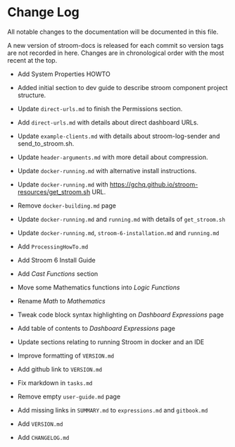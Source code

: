 # Change Log

All notable changes to the documentation will be documented in this file.

A new version of stroom-docs is released for each commit so version tags
are not recorded in here. Changes are in chronological order with the most
recent at the top.

* Add System Properties HOWTO

* Added initial section to dev guide to describe stroom component project structure.

* Update `direct-urls.md` to finish the Permissions section.

* Add `direct-urls.md` with details about direct dashboard URLs.

* Update `example-clients.md` with details about stroom-log-sender and send_to_stroom.sh.

* Update `header-arguments.md` with more detail about compression.

* Update `docker-running.md` with alternative install instructions.

* Update `docker-running.md` with https://gchq.github.io/stroom-resources/get_stroom.sh URL.

* Remove `docker-building.md` page

* Update `docker-running.md` and `running.md` with details of `get_stroom.sh`

* Update `docker-running.md`, `stroom-6-installation.md` and `running.md`

* Add `ProcessingHowTo.md`

* Add Stroom 6 Install Guide

* Add _Cast Functions_ section

* Move some Mathematics functions into _Logic Functions_

* Rename _Math_ to _Mathematics_

* Tweak code block syntax highlighting on _Dashboard Expressions_ page

* Add table of contents to _Dashboard Expressions_ page

* Update sections relating to running Stroom in docker and an IDE

* Improve formatting of `VERSION.md`

* Add github link to `VERSION.md`

* Fix markdown in `tasks.md`

* Remove empty `user-guide.md` page

* Add missing links in `SUMMARY.md` to `expressions.md` and `gitbook.md`

* Add `VERSION.md`

* Add `CHANGELOG.md`
